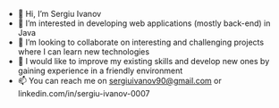 - 👋 Hi, I’m Sergiu Ivanov
- 👀 I’m interested in developing web applications (mostly back-end) in Java
- 💞️ I’m looking to collaborate on interesting and challenging projects where I can learn new technologies
- 🧠 I would like to improve my existing skills and develop new ones by gaining experience in a friendly environment
- 📫 You can reach me on sergiuivanov90@gmail.com or linkedin.com/in/sergiu-ivanov-0007

<!---
GreySerj/GreySerj is a ✨ special ✨ repository because its `README.md` (this file) appears on your GitHub profile.
You can click the Preview link to take a look at your changes.
--->
